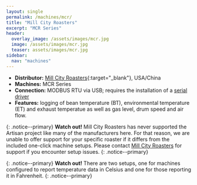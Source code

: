 ```yaml
---
layout: single
permalink: /machines/mcr/
title: "Mill City Roasters"
excerpt: "MCR Series"
header:
  overlay_image: /assets/images/mcr.jpg
  image: /assets/images/mcr.jpg
  teaser: assets/images/mcr.jpg
sidebar:
  nav: "machines"
---
```


* __Distributor:__ [Mill City Roasters](http://millcityroasters.com/){:target="_blank"}, USA/China
* __Machines:__ MCR Series
* __Connection:__ MODBUS RTU via USB; requires the installation of a [serial driver](/modbus_serial/)
* __Features:__ logging of bean temperature (BT), environmental temperature (ET) and exhaust temperatue as well as gas level, drum speed and air flow.

{: .notice--primary}
**Watch out!** Mill City Roasters has never supported the Artisan project like many of the manufacturers here.  For that reason, we are unable to offer support for your specific roaster if it differs from the included one-click machine setups.  Please contact [Mill City Roasters](http://millcityroasters.com/) for support if you encounter setup issues.
{: .notice--primary}


{: .notice--primary}
**Watch out!**
There are two setups, one for machines configured to report temperature data in Celsius and one for those reporting it in Fahrenheit.
{: .notice--primary}